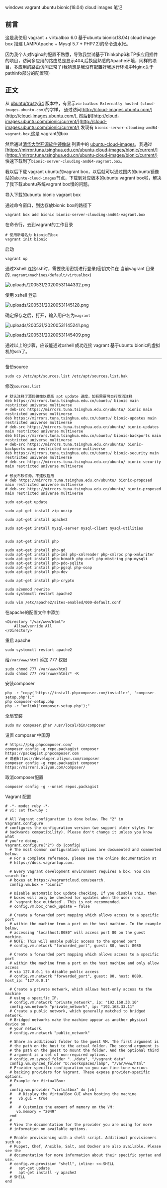 windows vagrant ubuntu bionic(18.04) cloud images 笔记



## 前言

这是我使用 vagrant + virtualbox 6.0 基于ubuntu bionic(18.04) cloud image box 搭建 LAMP(Apache + Mysql 5.7 + PHP7.2)的命令流水帐。

因为我个人对Nginx的配置不熟悉，导致我尝试基于Thinkphp6和TP多应用插件的项目，访问多应用的路由总是显示404,后换回熟悉的Apache环境，同样的项目，多应用的路由访问正常了(我猜想是我没有配置好我运行环境中Nginx关于pathinfo部分的配置项)



## 正文



从 [ubuntu/trusty64](https://app.vagrantup.com/ubuntu/boxes/trusty64) 版本中，有显示`virtualbox Externally hosted (cloud-images.ubuntu.com)`的字样，
通过访问[http://cloud-images.ubuntu.com/](http://cloud-images.ubuntu.com/), 然后到[http://cloud-images.ubuntu.com/bionic/current/](http://cloud-images.ubuntu.com/bionic/current/)
发现有 `bionic-server-cloudimg-amd64-vagrant.box`,这是 vagrant的box

然后通过[清华大学开源软件镜像站](https://mirror.tuna.tsinghua.edu.cn/) 列表中的 [ubuntu-cloud-images](https://mirror.tuna.tsinghua.edu.cn/ubuntu-cloud-images/)，我通过[https://mirror.tuna.tsinghua.edu.cn/ubuntu-cloud-images/bionic/current/](https://mirror.tuna.tsinghua.edu.cn/ubuntu-cloud-images/bionic/current/)
快速下载到了`bionic-server-cloudimg-amd64-vagrant.box`。



我以后下载 vagrant ubuntu的vagrant box，以后就可以通过国内的ubuntu镜像站的`ubuntu-cloud-images`节点，下载到对应版本的ubuntu vagrant box啦，解决了我下载ubuntu系统vagrant box慢的问题。


导入下载的ubuntu bionic vagrant box

通过命令窗口，到达存放bionic box的路径下

```
vagrant box add bionic bionic-server-cloudimg-amd64-vagrant.box
```


在命令行，去到vagrant的工作目录

```
# 使用新增名为 bionic的box
vagrant init bionic
```

启动

```
vagrant up
```


通过Xshell 连接ssh时，需要使用密钥进行登录(密钥文件在 当前vagrant 目录的`.vagrant/machines/default/virtualbox`)



![uploads/200531/20200531144332.png](uploads/200531/20200531144332.png)



使用 xshell 登录

![uploads/200531/20200531145128.png](uploads/200531/20200531145128.png)



确定保存之后，打开，输入用户名为`vagrant`

![uploads/200531/20200531145241.png](uploads/200531/20200531145241.png)

![uploads/200531/20200531145409.png](uploads/200531/20200531145409.png)



通过以上的步骤，应该能通过xshell 成功连接 vagrant 基于ubuntu bionic的虚拟机的ssh了。

------

备份source

`sudo cp /etc/apt/sources.list /etc/apt/sources.list.bak`

修改`sources.list`


```
# 默认注释了源码镜像以提高 apt update 速度，如有需要可自行取消注释
deb https://mirrors.tuna.tsinghua.edu.cn/ubuntu/ bionic main restricted universe multiverse
# deb-src https://mirrors.tuna.tsinghua.edu.cn/ubuntu/ bionic main restricted universe multiverse
deb https://mirrors.tuna.tsinghua.edu.cn/ubuntu/ bionic-updates main restricted universe multiverse
# deb-src https://mirrors.tuna.tsinghua.edu.cn/ubuntu/ bionic-updates main restricted universe multiverse
deb https://mirrors.tuna.tsinghua.edu.cn/ubuntu/ bionic-backports main restricted universe multiverse
# deb-src https://mirrors.tuna.tsinghua.edu.cn/ubuntu/ bionic-backports main restricted universe multiverse
deb https://mirrors.tuna.tsinghua.edu.cn/ubuntu/ bionic-security main restricted universe multiverse
# deb-src https://mirrors.tuna.tsinghua.edu.cn/ubuntu/ bionic-security main restricted universe multiverse

# 预发布软件源，不建议启用
# deb https://mirrors.tuna.tsinghua.edu.cn/ubuntu/ bionic-proposed main restricted universe multiverse
# deb-src https://mirrors.tuna.tsinghua.edu.cn/ubuntu/ bionic-proposed main restricted universe multiverse
```


```
sudo apt-get update

sudo apt-get install zip unzip

sudo apt-get install apache2

sudo apt-get install mysql-server mysql-client mysql-utilities


sudo apt-get install php

sudo apt-get install php-gd
sudo apt-get install php-xml php-xmlreader php-xmlrpc php-xmlwriter 
sudo apt-get install php-bcmath php-curl php-mbstring php-mysqli
sudo apt-get install php-pdo-sqlite
sudo apt-get install php-pgsql php-soap
sudo apt-get install php-dev

sudo apt-get install php-crypto

sudo a2enmod rewrite
sudo systemctl restart apache2

sudo vim /etc/apache2/sites-enabled/000-default.conf
```

在apache的配置文件中添加

```
<Directory "/var/www/html">
    AllowOverride All
</Directory>
```

重启 apache

```
sudo systemctl restart apache2
```

给`/var/www/html` 添加 777 权限

```
sudo chmod 777 /var/www/html
sudo chmod 777 /var/www/html/* -R
```


安装composer

```
php -r "copy('https://install.phpcomposer.com/installer', 'composer-setup.php');"
php composer-setup.php
php -r "unlink('composer-setup.php');"
```

全局安装

```
sudo mv composer.phar /usr/local/bin/composer
```

设置 composer 中国源

```
# https://pkg.phpcomposer.com/
composer config -g repo.packagist composer https://packagist.phpcomposer.com
# 或者https://developer.aliyun.com/composer
composer config -g repo.packagist composer https://mirrors.aliyun.com/composer/
```

取消composer配置

```
composer config -g --unset repos.packagist
```


Vagrant 配置

```
# -*- mode: ruby -*-
# vi: set ft=ruby :

# All Vagrant configuration is done below. The "2" in Vagrant.configure
# configures the configuration version (we support older styles for
# backwards compatibility). Please don't change it unless you know what
# you're doing.
Vagrant.configure("2") do |config|
  # The most common configuration options are documented and commented below.
  # For a complete reference, please see the online documentation at
  # https://docs.vagrantup.com.

  # Every Vagrant development environment requires a box. You can search for
  # boxes at https://vagrantcloud.com/search.
  config.vm.box = "bionic"

  # Disable automatic box update checking. If you disable this, then
  # boxes will only be checked for updates when the user runs
  # `vagrant box outdated`. This is not recommended.
  # config.vm.box_check_update = false

  # Create a forwarded port mapping which allows access to a specific port
  # within the machine from a port on the host machine. In the example below,
  # accessing "localhost:8080" will access port 80 on the guest machine.
  # NOTE: This will enable public access to the opened port
  # config.vm.network "forwarded_port", guest: 80, host: 8080

  # Create a forwarded port mapping which allows access to a specific port
  # within the machine from a port on the host machine and only allow access
  # via 127.0.0.1 to disable public access
  # config.vm.network "forwarded_port", guest: 80, host: 8080, host_ip: "127.0.0.1"

  # Create a private network, which allows host-only access to the machine
  # using a specific IP.
  # config.vm.network "private_network", ip: "192.168.33.10"
  config.vm.network "private_network", ip: "192.168.33.11"
  # Create a public network, which generally matched to bridged network.
  # Bridged networks make the machine appear as another physical device on
  # your network.
  # config.vm.network "public_network"

  # Share an additional folder to the guest VM. The first argument is
  # the path on the host to the actual folder. The second argument is
  # the path on the guest to mount the folder. And the optional third
  # argument is a set of non-required options.
  # config.vm.synced_folder "../data", "/vagrant_data"
  config.vm.synced_folder "D:/workspaces/lamp", "/var/www/html"
  # Provider-specific configuration so you can fine-tune various
  # backing providers for Vagrant. These expose provider-specific options.
  # Example for VirtualBox:
  #
  config.vm.provider "virtualbox" do |vb|
  #   # Display the VirtualBox GUI when booting the machine
  #   vb.gui = true
  #
  #   # Customize the amount of memory on the VM:
     vb.memory = "2049"
  end
  #
  # View the documentation for the provider you are using for more
  # information on available options.

  # Enable provisioning with a shell script. Additional provisioners such as
  # Puppet, Chef, Ansible, Salt, and Docker are also available. Please see the
  # documentation for more information about their specific syntax and use.
  # config.vm.provision "shell", inline: <<-SHELL
  #   apt-get update
  #   apt-get install -y apache2
  # SHELL
end
```